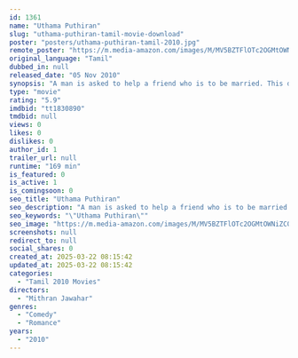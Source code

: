 ```yaml
---
id: 1361
name: "Uthama Puthiran"
slug: "uthama-puthiran-tamil-movie-download"
poster: "posters/uthama-puthiran-tamil-2010.jpg"
remote_poster: "https://m.media-amazon.com/images/M/MV5BZTFlOTc2OGMtOWNiZC00N2FmLTg5MDktMjFkNWFiZDg4NDc3XkEyXkFqcGdeQXVyMTEzNzg0Mjkx._V1_SX300.jpg"
original_language: "Tamil"
dubbed_in: null
released_date: "05 Nov 2010"
synopsis: "A man is asked to help a friend who is to be married. This does not go as planned."
type: "movie"
rating: "5.9"
imdbid: "tt1830890"
tmdbid: null
views: 0
likes: 0
dislikes: 0
author_id: 1
trailer_url: null
runtime: "169 min"
is_featured: 0
is_active: 1
is_comingsoon: 0
seo_title: "Uthama Puthiran"
seo_description: "A man is asked to help a friend who is to be married. This does not go as planned."
seo_keywords: "\"Uthama Puthiran\""
seo_image: "https://m.media-amazon.com/images/M/MV5BZTFlOTc2OGMtOWNiZC00N2FmLTg5MDktMjFkNWFiZDg4NDc3XkEyXkFqcGdeQXVyMTEzNzg0Mjkx._V1_SX300.jpg"
screenshots: null
redirect_to: null
social_shares: 0
created_at: 2025-03-22 08:15:42
updated_at: 2025-03-22 08:15:42
categories:
  - "Tamil 2010 Movies"
directors:
  - "Mithran Jawahar"
genres:
  - "Comedy"
  - "Romance"
years:
  - "2010"
---
```


